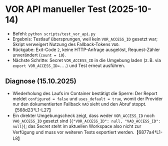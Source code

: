 # VOR API manueller Test (2025-10-14)

- Befehl: `python scripts/test_vor_api.py`
- Ergebnis: Testlauf übersprungen, weil kein `VOR_ACCESS_ID` gesetzt war; Skript verweigert Nutzung des Fallback-Tokens `VAO`.
- Rückgabe: Exit-Code `2`, keine HTTP-Anfrage ausgelöst, Request-Zähler unverändert (`count = 10`).
- Nächste Schritte: Secret `VOR_ACCESS_ID` in die Umgebung laden (z. B. via `export VOR_ACCESS_ID=...`) und Test erneut ausführen.

## Diagnose (15.10.2025)

- Wiederholung des Laufs im Container bestätigt die Sperre: Der Report meldet `configured = false` und `uses_default = true`,
  womit der Provider nur den dokumentierten Fallback `VAO` sieht und den Abruf stoppt.【568d23†L1-L27】
- Ein direkter Umgebungscheck zeigt, dass weder `VOR_ACCESS_ID` noch `VAO_ACCESS_ID` gesetzt sind (`{"VOR_ACCESS_ID": null,
  "VAO_ACCESS_ID": null}`); das Secret steht im aktuellen Workspace also nicht zur Verfügung und muss vor weiteren Tests
  exportiert werden.【6877a4†L1-L8】
